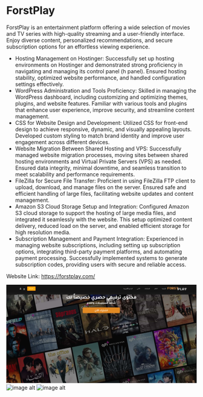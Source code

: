 # ForstPlay
ForstPlay is an entertainment platform offering a wide selection of movies and TV series with high-quality streaming and a user-friendly interface. Enjoy diverse  content, personalized recommendations, and secure subscription options for an effortless viewing experience.

- Hosting Management on Hostinger: Successfully set up hosting environments on Hostinger and demonstrated strong proficiency in navigating 
and managing its control panel (h panel). Ensured hosting stability, optimized website performance, and handled configuration settings 
effectively. 
- WordPress Administration and Tools Proficiency: Skilled in managing the WordPress dashboard, including customizing and optimizing 
themes, plugins, and website features. Familiar with various tools and plugins that enhance user experience, improve security, and streamline 
content management. 
- CSS for Website Design and Development: Utilized CSS for front-end design to achieve responsive, dynamic, and visually appealing layouts. 
Developed custom styling to match brand identity and improve user engagement across different devices. 
- Website Migration Between Shared Hosting and VPS: Successfully managed website migration processes, moving sites between shared 
hosting environments and Virtual Private Servers (VPS) as needed. Ensured data integrity, minimal downtime, and seamless transition to meet 
scalability and performance requirements. 
- FileZilla for Secure File Transfer: Proficient in using FileZilla FTP client to upload, download, and manage files on the server. Ensured safe and 
efficient handling of large files, facilitating website updates and content management. 
- Amazon S3 Cloud Storage Setup and Integration: Configured Amazon S3 cloud storage to support the hosting of large media files, and 
integrated it seamlessly with the website. This setup optimized content delivery, reduced load on the server, and enabled efficient storage for high
resolution media. 
- Subscription Management and Payment Integration: Experienced in managing website subscriptions, including setting up subscription 
options, integrating third-party payment platforms, and automating payment processing. Successfully implemented systems to generate 
subscription codes, providing users with secure and reliable access.

Website Link: https://forstplay.com/

![image alt](1.png)
![image alt]()
![image alt]()
